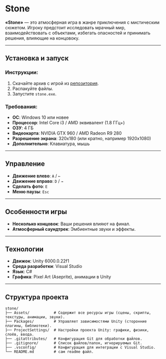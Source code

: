 # Stone

**«Stone»** — это атмосферная игра в жанре приключения с мистическим сюжетом. Игроку предстоит исследовать мрачный мир, взаимодействовать с объектами, избегать опасностей и принимать решения, влияющие на концовоку.

---

## Установка и запуск

### Инструкции:
1. Скачайте архив с игрой из [репозитория](https://github.com/K4rthus/Stone-build).
2. Распакуйте файлы.
3. Запустите `stone.exe`.

### Требования:
- **ОС**: Windows 10 или новее
- **Процессор**: Intel Core i3 / AMD эквивалент (1.8 ГГц+)
- **ОЗУ**: 4 ГБ
- **Видеокарта**: NVIDIA GTX 960 / AMD Radeon R9 280
- **Разрешение экрана**: 320x180 (или кратно, например 1920x1080)
- **Дополнительно**: Клавиатура, мышь

---

## Управление
- **Движение влево**: `A` / `←`
- **Движение вправо**: `D` / `→`
- **Сделать фото**: `E`
- **Меню паузы**: `Esc`

---

## Особенности игры
- **Несколько концовок**: Ваши решения влияют на финал.
- **Атмосферный саундтрек**: Эмбиентные звуки и эффекты.

---

## Технологии
- **Движок**: Unity 6000.0.22f1
- **Среда разработки**: Visual Studio
- **Язык**: C#
- **Графика**: Pixel Art (Aseprite), анимации в Unity

---

## Структура проекта
```plaintext
stone/
├── Assets/           # Содержит все ресурсы игры (сцены, скрипты, текстуры, анимации, звуки).
├── Packages/         # Управляет зависимостями Unity (сторонние плагины, библиотеки).
├── ProjectSettings/  # Настройки проекта Unity: графики, физики, слоёв, ввода.
├── .gitattributes/   # Конфигурация Git для обработки файлов.
├── .gitignore/       # Список файлов/папок, игнорируемых Git.
├── .vsconfig/        # Конфигурация для интеграции с Visual Studio.
└── README.md         # сам readme файл.
